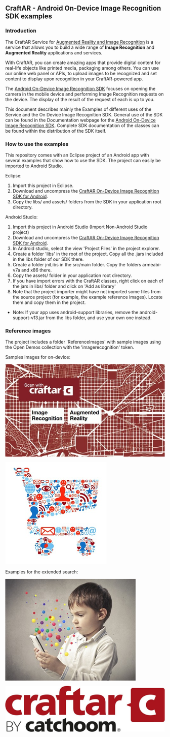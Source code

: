 ## CraftAR - Android On-Device Image Recognition SDK examples

### Introduction

The CraftAR Service for [Augmented Reality and Image Recognition](http://catchoom.com/product/craftar/augmented-reality-and-image-recognition/) is a  service that allows you to build a wide range of __Image Recognition__ and __Augmented Reality__ applications
and services.

With CraftAR, you can create amazing apps that provide digital content
for real-life objects like printed media, packaging among others. You
can use our online web panel or APIs, to upload images to be recognized and set
content to display upon recognition in your CraftAR-powered app.

The [Android On-Device Image Recognition SDK](http://catchoom.com/documentation/on-device-image-recognition-sdk/android-on-device-image-recognition-sdk/) focuses on opening the camera in the mobile device and performing
Image Recognition requests on the device. The display of the result of the request
of each is up to you.

This document describes mainly the Examples of different uses of the Service and the On Device Image Recognition SDK.
General use of the SDK can be found in the Documentation webpage for the [Android On-Device Image Recognition SDK](http://catchoom.com/documentation/on-device-image-recognition-sdk/android-on-device-image-recognition-sdk/). Complete SDK documentation of the classes can be found within the distribution of the SDK itself.

### How to use the examples

This repository comes with an Eclipse project of an Android app with several
examples that show how to use the SDK. The project can easily be imported to Android Studio.

Eclipse:
 1. Import this project in Eclipse.
 2. Download and uncompress the [CraftAR On-Device Image Recognition SDK for Android](http://catchoom.com/product/craftar/augmented-reality-and-image-recognition-sdk/#download-mobile-sdk).
 3. Copy the libs/ and assets/ folders from the SDK in your application root directory.

Android Studio:
 1. Import this project in Android Studio (Import Non-Android Studio project)
 2. Download and uncompress the [CraftAR On-Device Image Recognition SDK for Android](http://catchoom.com/product/craftar/augmented-reality-and-image-recognition-sdk/#download-mobile-sdk).
 3. In Android studio, select the view 'Project Files' in the project explorer.
 4. Create a folder 'libs' in the root of the project. Copy all the .jars included in the libs folder of our SDK there.
 5. Create a folder jniLibs in the src/main folder. Copy the folders armeabi-v7a and x86 there.
 6. Copy the assets/ folder in your application root directory.
 7. If you have import errors with the CraftAR classes, right click on each of the jars in libs/ folder and click on 'Add as library'
 8. Note that the project importer might have not imported some files from the source project (for example, the example reference images). Locate them and copy them in the project. 

* Note: If your app uses android-support libraries, remove the android-support-v13.jar from the libs folder, and use your own one instead.

### Reference images

The project includes a folder 'ReferenceImages' with sample images using the Open Demos collection with the 'imagerecognition' token.

Samples images for on-device:

![Business card](https://github.com/Catchoom/craftar-example-android-on-device-image-recognition/blob/master/Reference%20images/biz_card.jpe)

![Cart](https://github.com/Catchoom/craftar-example-android-on-device-image-recognition/blob/master/Reference%20images/Image%20Recognition.jpg)

Examples for the extended search:

![Kid](https://github.com/Catchoom/craftar-example-android-on-device-image-recognition/blob/master/Reference%20images/kid_with_mobile.jpe)

![CraftAR Logo](https://github.com/Catchoom/craftar-example-android-on-device-image-recognition/blob/master/Reference%20images/craftar_logo.jpe)


